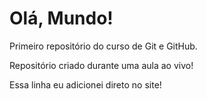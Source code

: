 # Olá, Mundo!
 Primeiro repositório do curso de Git e GitHub.

 Repositório criado durante uma aula ao vivo!

Essa linha eu adicionei direto no site!
